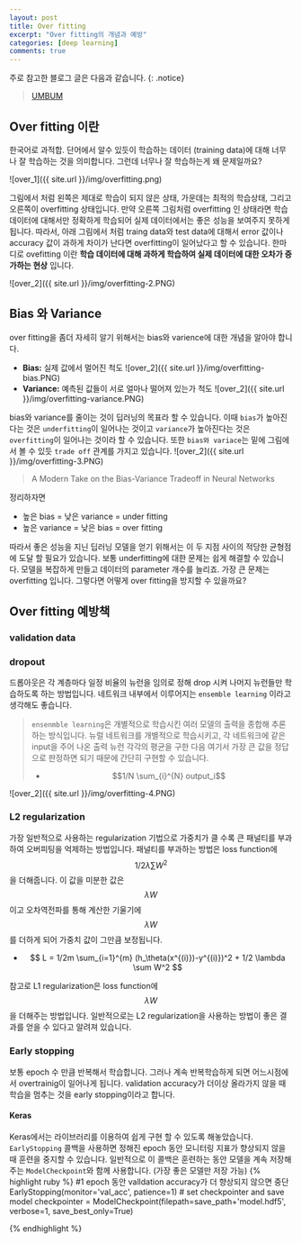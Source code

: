 ```yaml
---
layout: post
title: Over fitting
excerpt: "Over fitting의 개념과 예방"
categories: [deep learning]
comments: true
---
```


주로 참고한 블로그 글은 다음과 같습니다.
{: .notice}
 
 > [UMBUM](https://umbum.tistory.com/222)

## Over fitting 이란
한국어로 과적합. 단어에서 알수 있듯이 학습하는 데이터 (training data)에 대해 너무나 잘 학습하는 것을 의미합니다. 그런데 너무나 잘 학습하는게 왜 문제일까요? 

![over_1]({{ site.url }}/img/overfitting.png)

그림에서 처럼 왼쪽은 제대로 학습이 되지 않은 상태, 가운데는 최적의 학습상태, 그리고 오른쪽이 overfitting 상태입니다. 만약 오른쪽 그림처럼 overfitting 인 상태라면 학습 데이터에 대해서만 정확하게 학습되어 실제 데이터에서는 좋은 성능을 보여주지 못하게 됩니다. 따라서, 아래 그림에서 처럼 traing data와 test data에 대해서 error 값이나 accuracy 값이 과하게 차이가 난다면 overfitting이 일어났다고 할 수 있습니다. 
한마디로 ovefitting 이란 **학습 데이터에 대해 과하게 학습하여 실제 데이터에 대한 오차가 증가하는 현상** 입니다.

![over_2]({{ site.url }}/img/overfitting-2.PNG)

## Bias 와 Variance

over fitting을 좀더 자세히 알기 위해서는 bias와 varience에 대한 개념을 알아야 합니다.
* **Bias:** 실제 값에서 멀어진 척도
![over_2]({{ site.url }}/img/overfitting-bias.PNG)
* **Variance:** 예측된 값들이 서로 얼마나 떨어져 있는가 척도
![over_2]({{ site.url }}/img/overfitting-variance.PNG)

bias와 variance를 줄이는 것이 딥러닝의 목표라 할 수 있습니다. 이때 `bias`가 높아진다는 것은 `underfitting`이 일어나는 것이고 `variance`가 높아진다는 것은 `overfitting`이 일어나는 것이라 할 수 있습니다. 또한 `bias와 variace`는 밑에 그림에서 볼 수 있듯 `trade off` 관계를 가지고 있습니다.
![over_2]({{ site.url }}/img/overfitting-3.PNG)
>A Modern Take on the Bias-Variance Tradeoff in Neural Networks

정리하자면
* 높은 bias = 낮은 variance = under fitting
* 높은 variance = 낮은 bias = over fitting

따라서 좋은 성능을 지닌 딥러닝 모델을 얻기 위해서는 이 두 지점 사이의 적당한 균형점에 도달 할 필요가 있습니다. 보통 underfitting에 대한 문제는 쉽게 해결할 수 있습니다. 모델을 복잡하게 만들고 데이터의 parameter 개수를 늘리죠. 가장 큰 문제는 overfitting 입니다. 그렇다면 어떻게 over fitting을 방지할 수 있을까요?

## Over fitting 예방책
### validation data
### dropout
드롭아웃은 각 계층마다 일정 비율의 뉴런을 임의로 정해 drop 시켜 나머지 뉴런들만 학습하도록 하는 방법입니다. 네트워크 내부에서 이루어지는 `ensemble learning` 이라고 생각해도 좋습니다. 
> `ensenmble learning`은 개별적으로 학습시킨 여러 모델의 출력을 종합해 추론하는 방식입니다. 뉴럴 네트워크를 개별적으로 학습시키고, 각 네트워크에 같은 input을 주어 나온 출력 뉴런 각각의 평균을 구한 다음 여기서 가장 큰 값을 정답으로 판정하면 되기 때문에 간단히 구현할 수 있습니다. 
> * $$1/N \sum_{i}^{N} output_i$$

![over_2]({{ site.url }}/img/overfitting-4.PNG)

### L2 regularization
가장 일반적으로 사용하는 regularization 기법으로 가중치가 클 수록 큰 패널티를 부과하여 오버피팅을 억제하는 방법입니다. 패널티를 부과하는 방법은 loss function에 $$ 1/2 \lambda \sum W^2 $$ 을 더해줍니다. 이 값을 미분한 값은 $$ \lambda W$$이고 오차역전파를 통해 계산한 기울기에 $$\lambda W$$를 더하게 되어 가중치 값이 그만큼 보정됩니다. 
* $$ L = 1/2m \sum_{i=1}^{m} (h_\theta(x^{(i)})-y^{(i)})^2 + 1/2 \lambda \sum W^2 $$ 

참고로 L1 regularization은 loss function에 $$ \lambda W$$ 을 더해주는 방법입니다. 일반적으로는 L2 regularization을 사용하는 방법이 좋은 결과를 얻을 수 있다고 알려져 있습니다.

### Early stopping
보통 epoch 수 만큼 반복해서 학습합니다. 그러나 계속 반복학습하게 되면 어느시점에서 overtrainig이 일어나게 됩니다. validation accuracy가 더이상 올라가지 않을 때 학습을 멈추는 것을 early stopping이라고 합니다. 

#### Keras
Keras에서는 라이브러리를 이용하여 쉽게 구현 할 수 있도록 해놓았습니다.
`EarlyStopping` 콜백을 사용하면 정해진 epoch 동안 모니터링 지표가 향상되지 않을 때 훈련을 중지할 수 있습니다. 일반적으로 이 콜백은 훈련하는 동안 모델을 계속 저장해주는 `ModelCheckpoint`와 함께 사용합니다. (가장 좋은 모델만 저장 가능)
{% highlight ruby %} 
    #1 epoch 동안 valldation accuracy가 더 향상되지 않으면 중단
    EarlyStopping(monitor='val_acc', patience=1) 
    # set checkpointer and save model
    checkpointer = ModelCheckpoint(filepath=save_path+'model.hdf5', verbose=1, save_best_only=True)
    
{% endhighlight %}


